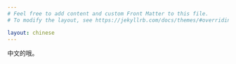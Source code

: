 ```yaml
---
# Feel free to add content and custom Front Matter to this file.
# To modify the layout, see https://jekyllrb.com/docs/themes/#overriding-theme-defaults

layout: chinese
---
```


中文的哦。
